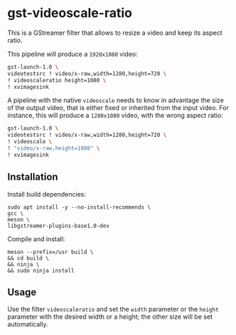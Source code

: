 
# gst-videoscale-ratio

This is a GStreamer filter that allows to resize a video and keep its aspect ratio.

This pipeline will produce a `1920x1080` video:
```sh
gst-launch-1.0 \
videotestsrc ! video/x-raw,width=1280,height=720 \
! videoscaleratio height=1080 \
! xvimagesink
```

A pipeline with the native `videoscale` needs to know in advantage the size of the output video, that is either fixed or inherited from the input video. For instance, this will produce a `1280x1080` video, with the wrong aspect ratio:
```sh
gst-launch-1.0 \
videotestsrc ! video/x-raw,width=1280,height=720 \
! videoscale \
! "video/x-raw,height=1080" \
! xvimagesink
```

## Installation

Install build dependencies:
```
sudo apt install -y --no-install-recommends \
gcc \
meson \
libgstreamer-plugins-base1.0-dev
```

Compile and install:
```
meson --prefix=/usr build \
&& cd build \
&& ninja \
&& sudo ninja install
```

## Usage

Use the filter `videoscaleratio` and set the `width` parameter or the `height` parameter with the desired width or a height; the other size will be set automatically.
